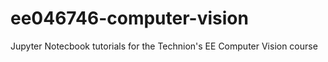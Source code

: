 # ee046746-computer-vision
Jupyter Notecbook tutorials for the Technion's EE Computer Vision course
